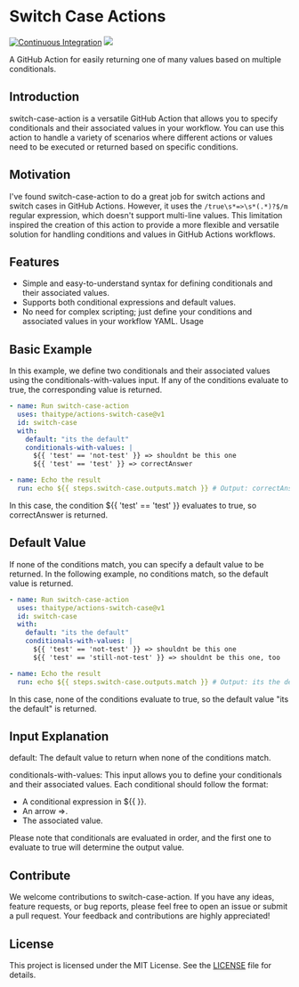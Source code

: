 # Switch Case Actions

[![Continuous Integration](https://github.com/thaitype/actions-switch-case/actions/workflows/ci.yml/badge.svg)](https://github.com/thaitype/actions-switch-case/actions/workflows/ci.yml)
![](badges/coverage.svg)

A GitHub Action for easily returning one of many values based on multiple conditionals.

## Introduction
switch-case-action is a versatile GitHub Action that allows you to specify conditionals and their associated values in your workflow. You can use this action to handle a variety of scenarios where different actions or values need to be executed or returned based on specific conditions.

## Motivation
I've found switch-case-action to do a great job for switch actions and switch cases in GitHub Actions. However, it uses the `/true\s*=>\s*(.*)?$/m` regular expression, which doesn't support multi-line values. This limitation inspired the creation of this action to provide a more flexible and versatile solution for handling conditions and values in GitHub Actions workflows.

## Features
- Simple and easy-to-understand syntax for defining conditionals and their associated values.
- Supports both conditional expressions and default values.
- No need for complex scripting; just define your conditions and associated values in your workflow YAML.
Usage

## Basic Example
In this example, we define two conditionals and their associated values using the conditionals-with-values input. If any of the conditions evaluate to true, the corresponding value is returned.

```yaml
- name: Run switch-case-action
  uses: thaitype/actions-switch-case@v1
  id: switch-case
  with:
    default: "its the default"
    conditionals-with-values: |
      ${{ 'test' == 'not-test' }} => shouldnt be this one
      ${{ 'test' == 'test' }} => correctAnswer

- name: Echo the result
  run: echo ${{ steps.switch-case.outputs.match }} # Output: correctAnswer
```

In this case, the condition ${{ 'test' == 'test' }} evaluates to true, so correctAnswer is returned.

## Default Value
If none of the conditions match, you can specify a default value to be returned. In the following example, no conditions match, so the default value is returned.

```yaml
- name: Run switch-case-action
  uses: thaitype/actions-switch-case@v1
  id: switch-case
  with:
    default: "its the default"
    conditionals-with-values: |
      ${{ 'test' == 'not-test' }} => shouldnt be this one
      ${{ 'test' == 'still-not-test' }} => shouldnt be this one, too

- name: Echo the result
  run: echo ${{ steps.switch-case.outputs.match }} # Output: its the default
```

In this case, none of the conditions evaluate to true, so the default value "its the default" is returned.

## Input Explanation
default: The default value to return when none of the conditions match.

conditionals-with-values: This input allows you to define your conditionals and their associated values. Each conditional should follow the format:

- A conditional expression in ${{ }}.
- An arrow =>.
- The associated value.

Please note that conditionals are evaluated in order, and the first one to evaluate to true will determine the output value.

## Contribute
We welcome contributions to switch-case-action. If you have any ideas, feature requests, or bug reports, please feel free to open an issue or submit a pull request. Your feedback and contributions are highly appreciated!

## License
This project is licensed under the MIT License. See the [LICENSE](LICENSE) file for details.

